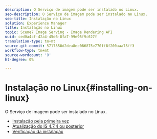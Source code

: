```yaml
---
description: O Serviço de imagem pode ser instalado no Linux.
seo-description: O Serviço de imagem pode ser instalado no Linux.
seo-title: Instalação no Linux
solution: Experience Manager
title: Instalação no Linux
topic: Scene7 Image Serving - Image Rendering API
uuid: ced0a4cf-42a4-45d6-8fa7-99e95f9c627f
translation-type: tm+mt
source-git-commit: 5717550d2dea8ec086875e770ff8f200aaa75ff3
workflow-type: tm+mt
source-wordcount: '0'
ht-degree: 0%

---
```



# Instalação no Linux{#installing-on-linux}

O Serviço de imagem pode ser instalado no Linux.

* [Instalação pela primeira vez](t-first-install-lin.md)
* [Atualização do IS 4.7.4 ou posterior](t-update-lin.md)
* [Verificação da instalação](t-verify-install-lin.md)
